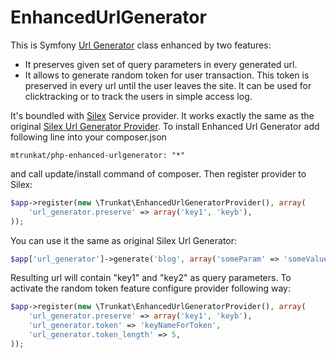 # EnhancedUrlGenerator

This is Symfony [Url Generator](http://api.symfony.com/2.4/Symfony/Component/Routing/Generator/UrlGenerator.html) class enhanced by two features:

* It preserves given set of query parameters in every generated url.
* It allows to generate random token for user transaction. This token is preserved
  in every url until the user leaves the site. It can be used for clicktracking
  or to track the users in simple access log.

It's boundled with [Silex](http://silex.sensiolabs.org/) Service provider. It works
exactly the same as the original
[Silex Url Generator Provider](http://silex.sensiolabs.org/doc/providers/url_generator.html).
To install Enhanced Url Generator add following
line into your composer.json

	mtrunkat/php-enhanced-urlgenerator: "*"

and call update/install command of composer. Then register provider to Silex:

```php
$app->register(new \Trunkat\EnhancedUrlGeneratorProvider(), array(
    'url_generator.preserve' => array('key1', 'keyb'),
));
```

You can use it the same as original Silex Url Generator:

```php
$app['url_generator']->generate('blog', array('someParam' => 'someValue'));
```

Resulting url will contain "key1" and "key2" as query parameters. To activate
the random token feature configure provider following way:

```php
$app->register(new \Trunkat\EnhancedUrlGeneratorProvider(), array(
    'url_generator.preserve' => array('key1', 'keyb'),
    'url_generator.token' => 'keyNameForToken',
    'url_generator.token_length' => 5,
));
```